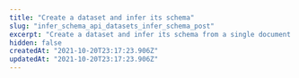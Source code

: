 ```yaml
---
title: "Create a dataset and infer its schema"
slug: "infer_schema_api_datasets_infer_schema_post"
excerpt: "Create a dataset and infer its schema from a single document. Refer to _/datasets_/create for more about how a dataset is created."
hidden: false
createdAt: "2021-10-20T23:17:23.906Z"
updatedAt: "2021-10-20T23:17:23.906Z"
---
```

